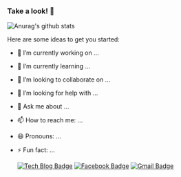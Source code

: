 ### Take a look! 👋


![Anurag's github stats](https://github-readme-stats.vercel.app/api?leeseongwon95=anuraghazra&hide=contribs,prs)


Here are some ideas to get you started:

- 🔭 I’m currently working on ...
- 🌱 I’m currently learning ...
- 👯 I’m looking to collaborate on ...
- 🤔 I’m looking for help with ...
- 💬 Ask me about ...
- 📫 How to reach me: ...
- 😄 Pronouns: ...
- ⚡ Fun fact: ...

  [![Tech Blog Badge](http://img.shields.io/badge/-Tech%20blog-black?style=flat-square&logo=github&link=https://leeseongwon95.github.io/)](https://leeseongwon95.github.io/)
  [![Facebook Badge](https://img.shields.io/badge/facebook-1877f2?style=flat-square&logo=facebook&logoColor=white&link=https://www.facebook.com/profile.php?id=100005063822404)](https://www.facebook.com/profile.php?id=100005063822404)
  [![Gmail Badge](https://img.shields.io/badge/Gmail-d14836?style=flat-square&logo=Gmail&logoColor=white&link=mailto:syanggu0540@gmail.com)](mailto:syanggu0540@gmail.com)
